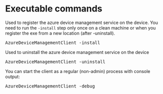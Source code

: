# Executable commands
    
Used to register the azure device management service on the device. You need to run the `-install` step only once on a clean machine or when you register the exe from a new location (after -uninstall).
<pre>
AzureDeviceManagementClient -install
</pre>

Used to uninstall the azure device management service on the device
<pre>
AzureDeviceManagementClient -uninstall
</pre>

You can start the client as a regular (non-admin) process with console output:
<pre>
AzureDeviceManagementClient -debug
</pre>
